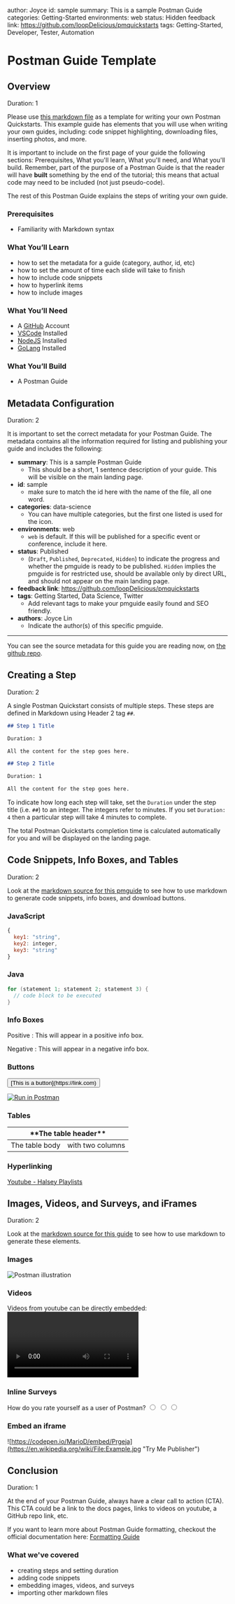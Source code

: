 author: Joyce
id: sample
summary: This is a sample Postman Guide
categories: Getting-Started
environments: web
status: Hidden
feedback link: https://github.com/loopDelicious/pmquickstarts
tags: Getting-Started, Developer, Tester, Automation

# Postman Guide Template

<!-- ------------------------ -->

## Overview

Duration: 1

Please use [this markdown file](https://raw.githubusercontent.com/loopDelicious/pmquickstarts/master/site/pmguides/src/sample/sample.md) as a template for writing your own Postman Quickstarts. This example guide has elements that you will use when writing your own guides, including: code snippet highlighting, downloading files, inserting photos, and more.

It is important to include on the first page of your guide the following sections: Prerequisites, What you'll learn, What you'll need, and What you'll build. Remember, part of the purpose of a Postman Guide is that the reader will have **built** something by the end of the tutorial; this means that actual code may need to be included (not just pseudo-code).

The rest of this Postman Guide explains the steps of writing your own guide.

### Prerequisites

- Familiarity with Markdown syntax

### What You’ll Learn

- how to set the metadata for a guide (category, author, id, etc)
- how to set the amount of time each slide will take to finish
- how to include code snippets
- how to hyperlink items
- how to include images

### What You’ll Need

- A [GitHub](https://github.com/) Account
- [VSCode](https://code.visualstudio.com/download) Installed
- [NodeJS](https://nodejs.org/en/download/) Installed
- [GoLang](https://golang.org/doc/install) Installed

### What You’ll Build

- A Postman Guide

<!-- ------------------------ -->

## Metadata Configuration

Duration: 2

It is important to set the correct metadata for your Postman Guide. The metadata contains all the information required for listing and publishing your guide and includes the following:

- **summary**: This is a sample Postman Guide
  - This should be a short, 1 sentence description of your guide. This will be visible on the main landing page.
- **id**: sample
  - make sure to match the id here with the name of the file, all one word.
- **categories**: data-science
  - You can have multiple categories, but the first one listed is used for the icon.
- **environments**: web
  - `web` is default. If this will be published for a specific event or conference, include it here.
- **status**: Published
  - (`Draft`, `Published`, `Deprecated`, `Hidden`) to indicate the progress and whether the pmguide is ready to be published. `Hidden` implies the pmguide is for restricted use, should be available only by direct URL, and should not appear on the main landing page.
- **feedback link**: https://github.com/loopDelicious/pmquickstarts
- **tags**: Getting Started, Data Science, Twitter
  - Add relevant tags to make your pmguide easily found and SEO friendly.
- **authors**: Joyce Lin
  - Indicate the author(s) of this specific pmguide.

---

You can see the source metadata for this guide you are reading now, on [the github repo](https://raw.githubusercontent.com/loopDelicious/pmquickstarts/master/site/pmguides/src/sample/sample.md).

<!-- ------------------------ -->

## Creating a Step

Duration: 2

A single Postman Quickstart consists of multiple steps. These steps are defined in Markdown using Header 2 tag `##`.

```markdown
## Step 1 Title

Duration: 3

All the content for the step goes here.

## Step 2 Title

Duration: 1

All the content for the step goes here.
```

To indicate how long each step will take, set the `Duration` under the step title (i.e. `##`) to an integer. The integers refer to minutes. If you set `Duration: 4` then a particular step will take 4 minutes to complete.

The total Postman Quickstarts completion time is calculated automatically for you and will be displayed on the landing page.

<!-- ------------------------ -->

## Code Snippets, Info Boxes, and Tables

Duration: 2

Look at the [markdown source for this pmguide](https://raw.githubusercontent.com/loopDelicious/pmquickstarts/master/site/pmguides/src/sample/sample.md) to see how to use markdown to generate code snippets, info boxes, and download buttons.

### JavaScript

```javascript
{
  key1: "string",
  key2: integer,
  key3: "string"
}
```

### Java

```java
for (statement 1; statement 2; statement 3) {
  // code block to be executed
}
```

### Info Boxes

Positive
: This will appear in a positive info box.

Negative
: This will appear in a negative info box.

### Buttons

<button>
  [This is a button](https://link.com)
</button>

[![Run in Postman](_shared_assets/button.svg)](https://god.gw.postman.com/run-collection/1559645-032fb22a-9afb-4c56-b8f0-4042db96a4f3?action=collection%2Ffork&collection-url=entityId%3D1559645-032fb22a-9afb-4c56-b8f0-4042db96a4f3%26entityType%3Dcollection%26workspaceId%3D7a8604d2-6966-4313-8b07-282d2ba5501c)

### Tables

<table>
    <thead>
        <tr>
            <th colspan="2"> **The table header** </th>
        </tr>
    </thead>
    <tbody>
        <tr>
            <td>The table body</td>
            <td>with two columns</td>
        </tr>
    </tbody>
</table>

### Hyperlinking

[Youtube - Halsey Playlists](https://www.youtube.com/user/iamhalsey/playlists)

<!-- ------------------------ -->

## Images, Videos, and Surveys, and iFrames

Duration: 2

Look at the [markdown source for this guide](https://raw.githubusercontent.com/loopDelicious/pmquickstarts/master/site/pmguides/src/sample/sample.md) to see how to use markdown to generate these elements.

### Images

![Postman illustration](assets/SAMPLE.jpg)

### Videos

Videos from youtube can be directly embedded:
<video id="tw7x3yBpU1Y"></video>

### Inline Surveys

<form>
  <name>How do you rate yourself as a user of Postman?</name>
  <input type="radio" value="Beginner">
  <input type="radio" value="Intermediate">
  <input type="radio" value="Advanced">
</form>

### Embed an iframe

![https://codepen.io/MarioD/embed/Prgeja](https://en.wikipedia.org/wiki/File:Example.jpg "Try Me Publisher")

<!-- ------------------------ -->

## Conclusion

Duration: 1

At the end of your Postman Guide, always have a clear call to action (CTA). This CTA could be a link to the docs pages, links to videos on youtube, a GitHub repo link, etc.

If you want to learn more about Postman Guide formatting, checkout the official documentation here: [Formatting Guide](https://github.com/googlecodelabs/tools/blob/master/FORMAT-GUIDE.md)

### What we've covered

- creating steps and setting duration
- adding code snippets
- embedding images, videos, and surveys
- importing other markdown files
